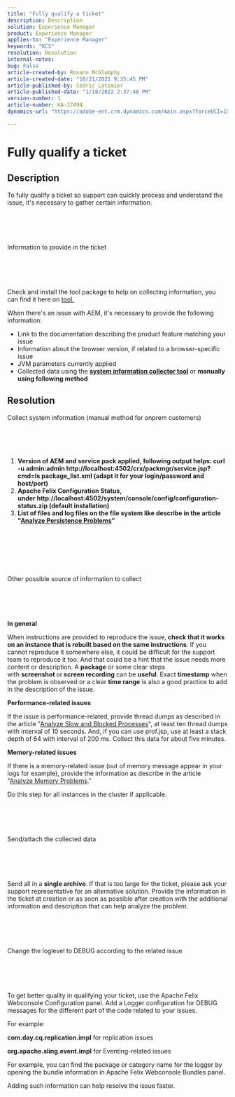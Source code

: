```yaml
---
title: "Fully qualify a ticket"
description: Description
solution: Experience Manager
product: Experience Manager
applies-to: "Experience Manager"
keywords: "KCS"
resolution: Resolution
internal-notes: 
bug: False
article-created-by: Roxann McGlumphy
article-created-date: "10/21/2021 9:35:45 PM"
article-published-by: Cedric Latimier
article-published-date: "1/18/2022 2:37:48 PM"
version-number: 1
article-number: KA-17494
dynamics-url: "https://adobe-ent.crm.dynamics.com/main.aspx?forceUCI=1&pagetype=entityrecord&etn=knowledgearticle&id=8e3243d7-b632-ec11-b6e5-000d3a5ba97a"

---
```

# Fully qualify a ticket

## Description


To fully qualify a ticket so support can quickly process and understand the issue, it's necessary to gather certain information.
<br><br><br><br> <br><br>Information to provide in the ticket<br><br><br><br> <br><br>
Check and install the tool package to help on collecting information, you can find it here on [tool.](https://helpx.adobe.com/experience-manager/kb/index/tools.html)

When there's an issue with AEM, it's necessary to provide the following information:

- Link to the documentation describing the product feature matching your issue
- Information about the browser version, if related to a browser-specific issue
- JVM parameters currently applied
- Collected data using the <b>[system information collector tool](https://helpx.adobe.com/experience-manager/kb/support-info-collector.html)</b> or <b>manually using following method</b>



## Resolution

Collect system information (manual method for onprem customers)<br><br><br><br> 
1. <b>Version of AEM and service pack applied, following output helps: curl -u admin:admin http://localhost:4502/crx/packmgr/service.jsp?cmd=ls  package_list.xml (adapt it for your login/password and host/port)</b>
2. <b>Apache Felix Configuration Status, under http://localhost:4502/system/console/config/configuration-status.zip (default installation)</b>
3. <b>List of files and log files on the file system like describe in the article "[Analyze Persistence Problems](https://helpx.adobe.com/experience-manager/kb/AnalyzePersistenceProblems.html)"</b>

<br><br><br><br> <br><br>Other possible source of information to collect<br><br><br><br> <br><br>
<b>In general</b>

When instructions are provided to reproduce the issue, <b>check that it works on an instance that is rebuilt based on the same instructions</b>. If you cannot reproduce it somewhere else, it could be difficult for the support team to reproduce it too. And that could be a hint that the issue needs more content or description.
 A <b>package</b> or some clear steps with <b>screenshot </b>or<b> screen recording</b> can be <b>useful</b>. Exact <b>timestamp</b> when the problem is observed or a clear <b>time range</b> is also a good practice to add in the description of the issue.

<b>Performance-related issues</b>

If the issue is performance-related, provide thread dumps as described in the article "[Analyze Slow and Blocked Processes](https://helpx.adobe.com/experience-manager/kb/AnalyzeSlowAndBlockedProcesses.html)", at least ten thread dumps with interval of 10 seconds. And, if you can use prof.jsp, use at least a stack depth of 64 with interval of 200 ms. Collect this data for about five minutes.

<b>Memory-related issues</b>

If there is a memory-related issue (out of memory message appear in your logs for example), provide the information as describe in the article "[Analyze Memory Problems](https://helpx.adobe.com/experience-manager/kb/AnalyzeMemoryProblems.html)."

Do this step for all instances in the cluster if applicable.
<br><br><br><br> <br><br>Send/attach the collected data<br><br><br><br> <br><br>
Send all in a <b>single archive</b>. If that is too large for the ticket, please ask your support representative for an alternative solution. Provide the information in the ticket at creation or as soon as possible after creation with the additional information and description that can help analyze the problem.
<br><br><br><br> <br><br>Change the loglevel to DEBUG according to the related issue<br><br><br><br> <br><br>
To get better quality in qualifying your ticket, use the Apache Felix Webconsole  Configuration panel. Add a Logger configuration for DEBUG messages for the different part of the code related to your issues.

For example:

<b>com.day.cq.replication.impl</b> for replication issues

<b>org.apache.sling.event.impl</b> for Eventing-related issues

For example, you can find the package or category name for the logger by opening the bundle information in Apache Felix Webconsole  Bundles panel.

Adding such information can help resolve the issue faster.
